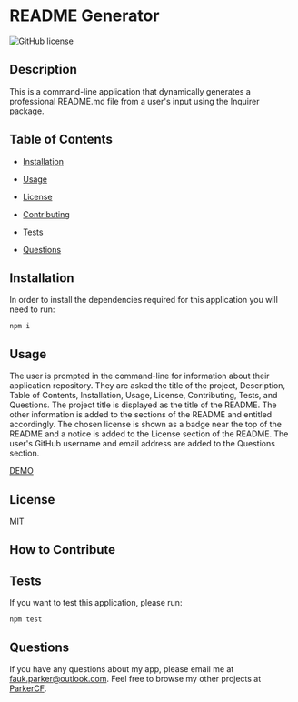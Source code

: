 # README Generator
  ![GitHub license](https://img.shields.io/badge/license-MIT-blue.svg)

  ## Description
  
  This is a command-line application that dynamically generates a professional README.md file from a user's input using the Inquirer package.

  ## Table of Contents 

  * [Installation](#installation)

  * [Usage](#usage)
  
  * [License](#license)

  * [Contributing](#contributing)

  * [Tests](#tests)

  * [Questions](#questions)
  
  ## Installation
  
  In order to install the dependencies required for this application you will need to run:
  
  ```
  npm i
  ```
  
  ## Usage
  
  The user is prompted in the command-line for information about their application repository. They are asked the title of the project, Description, Table of Contents, Installation, Usage, License, Contributing, Tests, and Questions. The project title is displayed as the title of the README. The other information is added to the sections of the README and entitled accordingly. The chosen license is shown as a badge near the top of the README and a notice is added to the License section of the README. The user's GitHub username and email address are added to the Questions section.
  
  [DEMO](https://drive.google.com/file/d/1mr2F3cF1CaHqBqiuzFnI4wECfQHIGHP-/view)

  ## License

  MIT

  ## How to Contribute
  
  
  
  ## Tests
  
  If you want to test this application, please run:
  
  ```
  npm test
  ```
  
  ## Questions
  
  If you have any questions about my app, please email me at fauk.parker@outlook.com. Feel free to browse my other projects at [ParkerCF](https://github.com/ParkerCF/).
  
